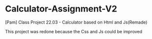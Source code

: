 # Calculator-Assignment-V2
[Pam] Class Project 22.03 - Calculator based on Html and Js(Remade)

This project was redone because the Css and Js could be improved

